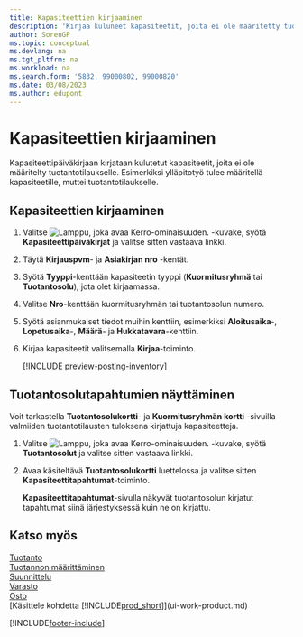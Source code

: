 ```yaml
---
title: Kapasiteettien kirjaaminen
description: 'Kirjaa kuluneet kapasiteetit, joita ei ole määritetty tuotantotilaukseen kapasiteettipäiväkirjassa, ja tarkastele kirjattuja kapasiteetteja kapasiteettitapahtumien sivulla.'
author: SorenGP
ms.topic: conceptual
ms.devlang: na
ms.tgt_pltfrm: na
ms.workload: na
ms.search.form: '5832, 99000802, 99000820'
ms.date: 03/08/2023
ms.author: edupont
---
```

# <a name="post-capacities" />Kapasiteettien kirjaaminen

Kapasiteettipäiväkirjaan kirjataan kulutetut kapasiteetit, joita ei ole määritelty tuotantotilaukselle. Esimerkiksi ylläpitotyö tulee määritellä kapasiteetille, muttei tuotantotilaukselle.  

## <a name="to-post-capacities" />Kapasiteettien kirjaaminen

1. Valitse ![Lamppu, joka avaa Kerro-ominaisuuden.](media/ui-search/search_small.png "Kerro, mitä haluat tehdä") -kuvake, syötä **Kapasiteettipäiväkirjat** ja valitse sitten vastaava linkki.  
2. Täytä **Kirjauspvm**- ja **Asiakirjan nro** -kentät.  
3. Syötä **Tyyppi**-kenttään kapasiteetin tyyppi (**Kuormitusryhmä** tai **Tuotantosolu**), jota olet kirjaamassa.  
4. Valitse **Nro**-kenttään kuormitusryhmän tai tuotantosolun numero.  
5. Syötä asianmukaiset tiedot muihin kenttiin, esimerkiksi **Aloitusaika**-, **Lopetusaika**-, **Määrä**- ja **Hukkatavara**-kenttiin.  
6. Kirjaa kapasiteetit valitsemalla **Kirjaa**-toiminto.  

    [!INCLUDE [preview-posting-inventory](includes/preview-posting-inventory.md)]

## <a name="to-view-work-center-ledger-entries" />Tuotantosolutapahtumien näyttäminen

Voit tarkastella **Tuotantosolukortti**- ja **Kuormitusryhmän kortti** -sivuilla valmiiden tuotantotilausten tuloksena kirjattuja kapasiteetteja.    
1. Valitse ![Lamppu, joka avaa Kerro-ominaisuuden.](media/ui-search/search_small.png "Kerro, mitä haluat tehdä") -kuvake, syötä **Tuotantosolut** ja valitse sitten vastaava linkki.  
2. Avaa käsiteltävä **Tuotantosolukortti** luettelossa ja valitse sitten **Kapasiteettitapahtumat**-toiminto.  

    **Kapasiteettitapahtumat**-sivulla näkyvät tuotantosolun kirjatut tapahtumat siinä järjestyksessä kuin ne on kirjattu.   

## <a name="see-also" />Katso myös

[Tuotanto](production-manage-manufacturing.md)  
[Tuotannon määrittäminen](production-configure-production-processes.md)  
[Suunnittelu](production-planning.md)  
[Varasto](inventory-manage-inventory.md)  
[Osto](purchasing-manage-purchasing.md)  
[Käsittele kohdetta [!INCLUDE[prod_short](includes/prod_short.md)]](ui-work-product.md)


[!INCLUDE[footer-include](includes/footer-banner.md)]
